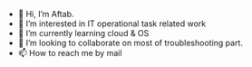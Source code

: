 - 👋 Hi, I’m Aftab.
- 👀 I’m interested in IT operational task related work
- 🌱 I’m currently learning cloud & OS 
- 💞️ I’m looking to collaborate on most of troubleshooting part.
- 📫 How to reach me by mail

<!---
Aftab2022/Aftab2022 is a ✨ special ✨ repository because its `README.md` (this file) appears on your GitHub profile.
You can click the Preview link to take a look at your changes.
--->
